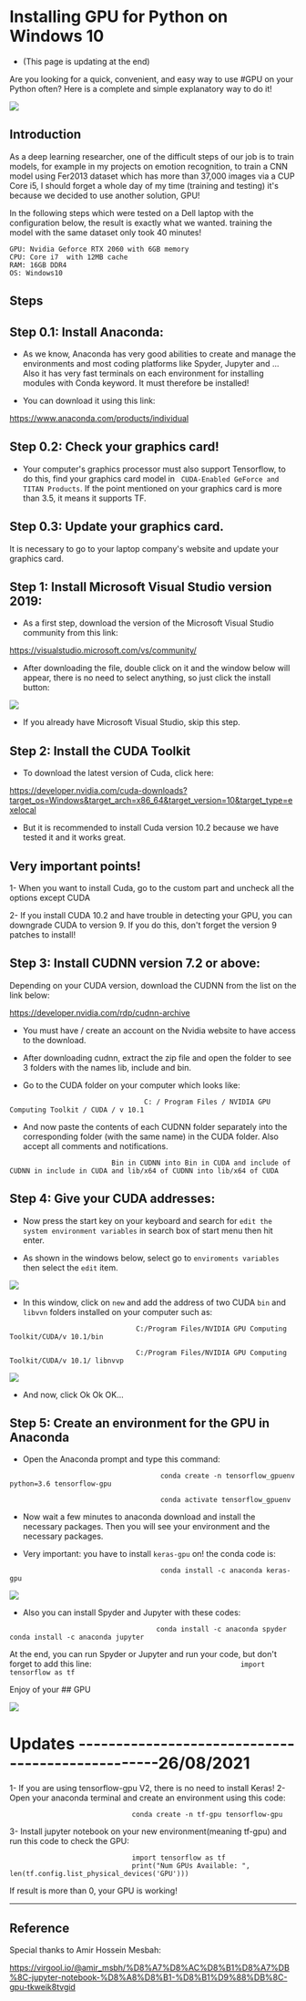 # Installing GPU for Python on Windows 10 
- (This page is updating at the end)

Are you looking for a quick, convenient, and easy way to use #GPU on your Python often?
Here is a complete and simple explanatory way to do it!


![](https://github.com/Mahdidrm/GPU/blob/main/1.jpeg?raw=true)


Introduction
-
As a deep learning researcher, one of the difficult steps of our job is to train models, for example in my projects on emotion recognition, to train a CNN model using Fer2013 dataset which has more than 37,000 images via a CUP Core i5, I should forget a whole day of my time (training and testing) it's because we decided to use another solution, GPU!

In the following steps which were tested on a Dell laptop with the configuration below, the result is exactly what we wanted. training the model with the same dataset only took 40 minutes!
```
GPU: Nvidia Geforce RTX 2060 with 6GB memory 
CPU: Core i7  with 12MB cache 
RAM: 16GB DDR4 
OS: Windows10

```

Steps
-

## Step 0.1: Install Anaconda:

- As we know, Anaconda has very good abilities to create and manage the environments and most coding platforms like Spyder, Jupyter and ... Also it has very fast terminals on each environment for installing modules with Conda keyword. It must therefore be installed!

- You can download it using this link:

https://www.anaconda.com/products/individual

## Step 0.2: Check your graphics card! 

- Your computer's graphics processor must also support Tensorflow, to do this, find your graphics card model in `` CUDA-Enabled GeForce and TITAN Products``. If the point mentioned on your graphics card is more than 3.5, it means it supports TF.

## Step 0.3: Update your graphics card.
It is necessary to go to your laptop company's website and update your graphics card.


## Step 1: Install Microsoft Visual Studio version 2019:

- As a first step, download the version of the Microsoft Visual Studio community from this link:

https://visualstudio.microsoft.com/vs/community/

- After downloading the file, double click on it and the window below will appear, there is no need to select anything, so just click the install button:

![](https://github.com/Mahdidrm/GPU/blob/main/2.png?raw=true)

- If you already have Microsoft Visual Studio, skip this step.

## Step 2: Install the CUDA Toolkit

- To download the latest version of Cuda, click here:

https://developer.nvidia.com/cuda-downloads?target_os=Windows&target_arch=x86_64&target_version=10&target_type=exelocal

- But it is recommended to install Cuda version 10.2 because we have tested it and it works great.

## Very important points!

1- When you want to install Cuda, go to the custom part and uncheck all the options except CUDA

2- If you install CUDA 10.2 and have trouble in detecting your GPU, you can downgrade CUDA to version 9. If you do this, don't forget the version 9 patches to install!

## Step 3: Install CUDNN version 7.2 or above:

Depending on your CUDA version, download the CUDNN from the list on the link below:

https://developer.nvidia.com/rdp/cudnn-archive

- You must have / create an account on the Nvidia website to have access to the download.

- After downloading cudnn, extract the zip file and open the folder to see 3 folders with the names lib, include and bin.

- Go to the CUDA folder on your computer which looks like:

```                                  C: / Program Files / NVIDIA GPU Computing Toolkit / CUDA / v 10.1                                                      ```

- And now paste the contents of each CUDNN folder separately into the corresponding folder (with the same name) in the CUDA folder. Also accept all comments and notifications.

```                          Bin in CUDNN into Bin in CUDA and include of CUDNN in include in CUDA and lib/x64 of CUDNN into lib/x64 of CUDA                            ```


## Step 4: Give your CUDA addresses:

- Now press the start key on your keyboard and search for ```edit the system environment variables``` in search box of start menu then hit enter. 

- As shown in the windows below, select go to ```enviroments variables``` then select the ```edit``` item.

![](https://github.com/Mahdidrm/GPU/blob/main/3.png)

- In this window, click on ```new``` and add the address of two CUDA ```bin``` and ```libvvn``` folders installed on your computer such as:

```                                C:/Program Files/NVIDIA GPU Computing Toolkit/CUDA/v 10.1/bin                                                      ```

```                                C:/Program Files/NVIDIA GPU Computing Toolkit/CUDA/v 10.1/ libnvvp                                                  ```
                             

![](https://github.com/Mahdidrm/GPU/blob/main/4.png?raw=true)

- And now, click Ok Ok OK... 

## Step 5: Create an environment for the GPU in Anaconda

- Open the Anaconda prompt and type this command:

```                                      conda create -n tensorflow_gpuenv python=3.6 tensorflow-gpu                                                               ```

```                                      conda activate tensorflow_gpuenv                                                                                         ```
                                  
- Now wait a few minutes to anaconda download and install the necessary packages. Then you will see your environment and the necessary packages.

- Very important: you have to install ```keras-gpu``` on! the conda code is:

```                                     conda install -c anaconda keras-gpu```

![](https://github.com/Mahdidrm/GPU/blob/main/5.png?raw=true)

- Also you can install Spyder and Jupyter with these codes:

```                                     conda install -c anaconda spyder                                                                                    ```
```                                     conda install -c anaconda jupyter                                                                                   ```
                


At the end, you can run Spyder or Jupyter and run your code, but don't forget to add this line:
```                                     import tensorflow as tf                                                                                             ```



Enjoy of your ## GPU

![](https://github.com/Mahdidrm/GPU/blob/main/7.png?raw=true)


# Updates -------------------------------------------------26/08/2021
1- If you are using tensorflow-gpu V2, there is no need to install Keras! 
2- Open your anaconda terminal and create an environment using this code: 

```
                              conda create -n tf-gpu tensorflow-gpu

```
3- Install jupyter notebook on your new environment(meaning tf-gpu) and run this code to check the GPU:

```
                              import tensorflow as tf
                              print("Num GPUs Available: ", len(tf.config.list_physical_devices('GPU')))

```
If result is more than 0, your GPU is working! 

******************************************************************
Reference
-

Special thanks to Amir Hossein Mesbah:

https://virgool.io/@amir_msbh/%D8%A7%D8%AC%D8%B1%D8%A7%DB%8C-jupyter-notebook-%D8%A8%D8%B1-%D8%B1%D9%88%DB%8C-gpu-tkweik8tvgid

